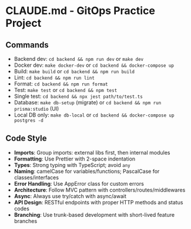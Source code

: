 # CLAUDE.md - GitOps Practice Project

## Commands
- Backend dev: `cd backend && npm run dev` or `make dev`
- Docker dev: `make docker-dev` or `cd backend && docker-compose up`
- Build: `make build` or `cd backend && npm run build`
- Lint: `cd backend && npm run lint`
- Format: `cd backend && npm run format`
- Test: `make test` or `cd backend && npm test`
- Single test: `cd backend && npx jest path/to/test.ts`
- Database: `make db-setup` (migrate) or `cd backend && npm run prisma:studio` (UI)
- Local DB only: `make db-local` or `cd backend && docker-compose up postgres -d`

## Code Style
- **Imports**: Group imports: external libs first, then internal modules
- **Formatting**: Use Prettier with 2-space indentation
- **Types**: Strong typing with TypeScript; avoid `any`
- **Naming**: camelCase for variables/functions; PascalCase for classes/interfaces
- **Error Handling**: Use AppError class for custom errors
- **Architecture**: Follow MVC pattern with controllers/routes/middlewares
- **Async**: Always use try/catch with async/await
- **API Design**: RESTful endpoints with proper HTTP methods and status codes
- **Branching**: Use trunk-based development with short-lived feature branches
